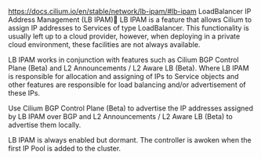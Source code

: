 https://docs.cilium.io/en/stable/network/lb-ipam/#lb-ipam
LoadBalancer IP Address Management (LB IPAM)
LB IPAM is a feature that allows Cilium to assign IP addresses to Services of type LoadBalancer. This functionality is usually left up to a cloud provider, however, when deploying in a private cloud environment, these facilities are not always available.

LB IPAM works in conjunction with features such as Cilium BGP Control Plane (Beta) and L2 Announcements / L2 Aware LB (Beta). Where LB IPAM is responsible for allocation and assigning of IPs to Service objects and other features are responsible for load balancing and/or advertisement of these IPs.

Use Cilium BGP Control Plane (Beta) to advertise the IP addresses assigned by LB IPAM over BGP and L2 Announcements / L2 Aware LB (Beta) to advertise them locally.

LB IPAM is always enabled but dormant. The controller is awoken when the first IP Pool is added to the cluster.
